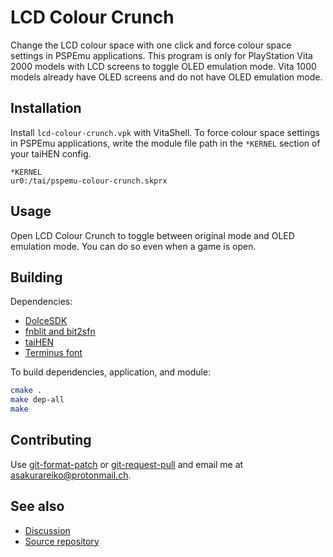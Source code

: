 # LCD Colour Crunch

Change the LCD colour space with one click and force colour space settings in PSPEmu applications. This program is only for PlayStation Vita 2000 models with LCD screens to toggle OLED emulation mode. Vita 1000 models already have OLED screens and do not have OLED emulation mode.

## Installation

Install `lcd-colour-crunch.vpk` with VitaShell. To force colour space settings in PSPEmu applications, write the module file path in the `*KERNEL` section of your taiHEN config.

```
*KERNEL
ur0:/tai/pspemu-colour-crunch.skprx
```

## Usage

Open LCD Colour Crunch to toggle between original mode and OLED emulation mode. You can do so even when a game is open.

## Building

Dependencies:

- [DolceSDK](https://forum.devchroma.nl/index.php/topic,129.0.html)
- [fnblit and bit2sfn](https://git.shotatoshounenwachigau.moe/vita/fnblit)
- [taiHEN](https://git.shotatoshounenwachigau.moe/vita/taihen)
- [Terminus font](http://terminus-font.sourceforge.net)

To build dependencies, application, and module:

```sh
cmake .
make dep-all
make
```

## Contributing

Use [git-format-patch](https://www.git-scm.com/docs/git-format-patch) or [git-request-pull](https://www.git-scm.com/docs/git-request-pull) and email me at <asakurareiko@protonmail.ch>.

## See also

- [Discussion](https://forum.devchroma.nl/index.php/topic,201.0.html)
- [Source repository](https://git.shotatoshounenwachigau.moe/vita/lcd-colour-crunch)

